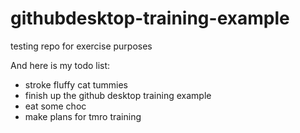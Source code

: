 # githubdesktop-training-example
 testing repo for exercise purposes

And here is my todo list:

- stroke fluffy cat tummies
- finish up the github desktop training example
- eat some choc
- make plans for tmro training
